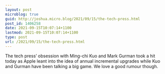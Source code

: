 ```yaml
---
layout: post
microblog: true
guid: http://joshua.micro.blog/2021/09/15/the-tech-press.html
post_id: 1406258
date: 2021-09-15T10:07:14+1100
lastmod: 2021-09-15T10:07:14+1100
type: post
url: /2021/09/15/the-tech-press.html
---
```

The tech press’ obsession with Ming-chi Kuo and Mark Gurman took a hit today as Apple leant into the idea of annual incremental upgrades while Kuo and Gurman have been talking a big game. We love a good rumour though.
